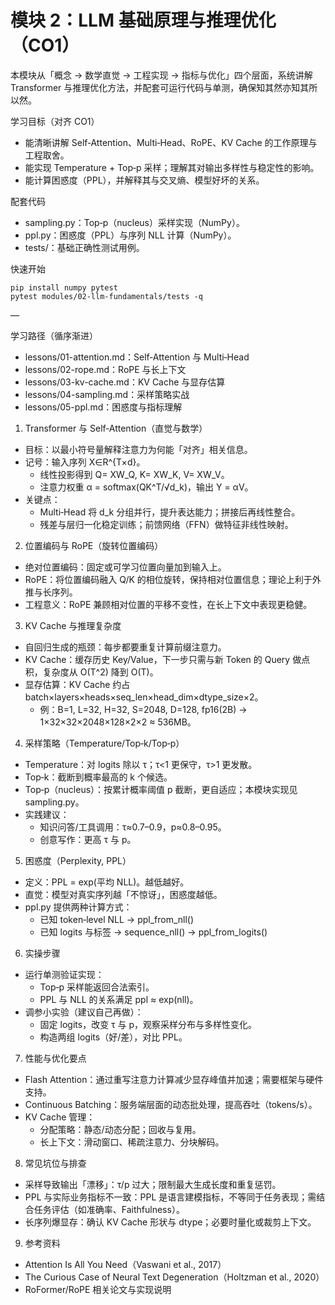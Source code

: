 # 模块 2：LLM 基础原理与推理优化（CO1）

本模块从「概念 → 数学直觉 → 工程实现 → 指标与优化」四个层面，系统讲解 Transformer 与推理优化方法，并配套可运行代码与单测，确保知其然亦知其所以然。

学习目标（对齐 CO1）
- 能清晰讲解 Self‑Attention、Multi‑Head、RoPE、KV Cache 的工作原理与工程取舍。
- 能实现 Temperature + Top‑p 采样；理解其对输出多样性与稳定性的影响。
- 能计算困惑度（PPL），并解释其与交叉熵、模型好坏的关系。

配套代码
- sampling.py：Top‑p（nucleus）采样实现（NumPy）。
- ppl.py：困惑度（PPL）与序列 NLL 计算（NumPy）。
- tests/：基础正确性测试用例。

快速开始
```
pip install numpy pytest
pytest modules/02-llm-fundamentals/tests -q
```

—

学习路径（循序渐进）
- lessons/01-attention.md：Self‑Attention 与 Multi‑Head
- lessons/02-rope.md：RoPE 与长上下文
- lessons/03-kv-cache.md：KV Cache 与显存估算
- lessons/04-sampling.md：采样策略实战
- lessons/05-ppl.md：困惑度与指标理解

1. Transformer 与 Self‑Attention（直觉与数学）
- 目标：以最小符号量解释注意力为何能「对齐」相关信息。
- 记号：输入序列 X∈R^{T×d}。
  - 线性投影得到 Q= XW_Q, K= XW_K, V= XW_V。
  - 注意力权重 α = softmax(QK^T/√d_k)，输出 Y = αV。
- 关键点：
  - Multi‑Head 将 d_k 分组并行，提升表达能力；拼接后再线性整合。
  - 残差与层归一化稳定训练；前馈网络（FFN）做特征非线性映射。

2. 位置编码与 RoPE（旋转位置编码）
- 绝对位置编码：固定或可学习位置向量加到输入上。
- RoPE：将位置编码融入 Q/K 的相位旋转，保持相对位置信息；理论上利于外推与长序列。
- 工程意义：RoPE 兼顾相对位置的平移不变性，在长上下文中表现更稳健。

3. KV Cache 与推理复杂度
- 自回归生成的瓶颈：每步都要重复计算前缀注意力。
- KV Cache：缓存历史 Key/Value，下一步只需与新 Token 的 Query 做点积，复杂度从 O(T^2) 降到 O(T)。
- 显存估算：KV Cache 约占 batch×layers×heads×seq_len×head_dim×dtype_size×2。
  - 例：B=1, L=32, H=32, S=2048, D=128, fp16(2B) → 1×32×32×2048×128×2×2 ≈ 536MB。

4. 采样策略（Temperature/Top‑k/Top‑p）
- Temperature：对 logits 除以 τ；τ<1 更保守，τ>1 更发散。
- Top‑k：截断到概率最高的 k 个候选。
- Top‑p（nucleus）：按累计概率阈值 p 截断，更自适应；本模块实现见 sampling.py。
- 实践建议：
  - 知识问答/工具调用：τ≈0.7–0.9，p≈0.8–0.95。
  - 创意写作：更高 τ 与 p。

5. 困惑度（Perplexity, PPL）
- 定义：PPL = exp(平均 NLL)。越低越好。
- 直觉：模型对真实序列越「不惊讶」，困惑度越低。
- ppl.py 提供两种计算方式：
  - 已知 token‑level NLL → ppl_from_nll()
  - 已知 logits 与标签 → sequence_nll() → ppl_from_logits()

6. 实操步骤
- 运行单测验证实现：
  - Top‑p 采样能返回合法索引。
  - PPL 与 NLL 的关系满足 ppl ≈ exp(nll)。
- 调参小实验（建议自己再做）：
  - 固定 logits，改变 τ 与 p，观察采样分布与多样性变化。
  - 构造两组 logits（好/差），对比 PPL。

7. 性能与优化要点
- Flash Attention：通过重写注意力计算减少显存峰值并加速；需要框架与硬件支持。
- Continuous Batching：服务端层面的动态批处理，提高吞吐（tokens/s）。
- KV Cache 管理：
  - 分配策略：静态/动态分配；回收与复用。
  - 长上下文：滑动窗口、稀疏注意力、分块解码。

8. 常见坑位与排查
- 采样导致输出「漂移」：τ/p 过大；限制最大生成长度和重复惩罚。
- PPL 与实际业务指标不一致：PPL 是语言建模指标，不等同于任务表现；需结合任务评估（如准确率、Faithfulness）。
- 长序列爆显存：确认 KV Cache 形状与 dtype；必要时量化或裁剪上下文。

9. 参考资料
- Attention Is All You Need（Vaswani et al., 2017）
- The Curious Case of Neural Text Degeneration（Holtzman et al., 2020）
- RoFormer/RoPE 相关论文与实现说明
